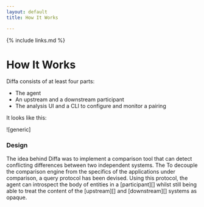 ```yaml
---
layout: default
title: How It Works

---
```


{% include links.md %}

# How It Works

Diffa consists of at least four parts:

* The agent
* An upstream and a downstream participant
* The analysis UI and a CLI to configure and monitor a pairing

It looks like this:

![generic]

### Design

The idea behind Diffa was to implement a comparison tool that can detect conflicting differences between two independent systems. The  To decouple the comparison engine from the specifics of the applications under comparison, a query protocol has been devised. Using this protocol, the agent can introspect the body of entities in a [participant][] whilst still being able to treat the content of the [upstream][] and [downstream][] systems as opaque. 
